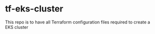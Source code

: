 # tf-eks-cluster
This repo is to have all Terraform configuration files required to create a EKS cluster
